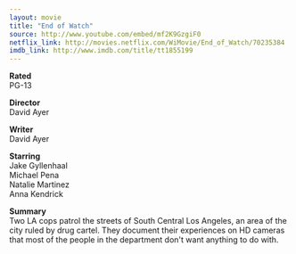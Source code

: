 ```yaml
---
layout: movie
title: "End of Watch"
source: http://www.youtube.com/embed/mf2K9GzgiF0
netflix_link: http://movies.netflix.com/WiMovie/End_of_Watch/70235384
imdb_link: http://www.imdb.com/title/tt1855199
---
```


__Rated__<br /><span class="rated ts">PG-13</span>

__Director__<br />David Ayer

__Writer__<br />David Ayer

__Starring__<br />Jake Gyllenhaal<br />Michael Pena<br />Natalie Martinez<br />Anna Kendrick

__Summary__<br />Two LA cops patrol the streets of South Central Los Angeles, an area of the city ruled by drug cartel. They document their experiences on HD cameras that most of the people in the department don't want anything to do with.